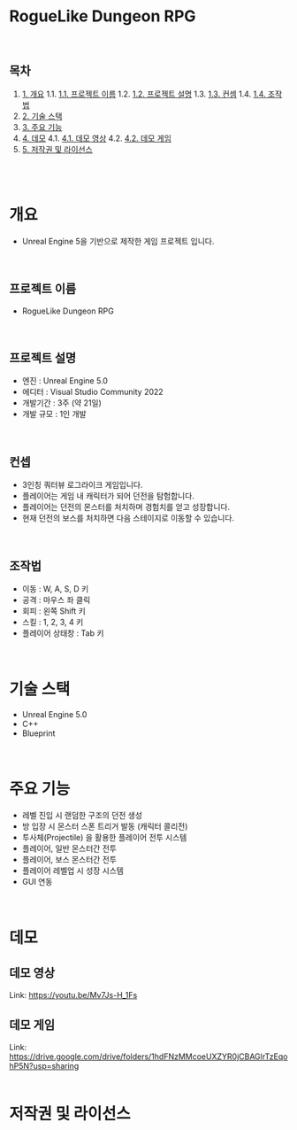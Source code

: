 RogueLike Dungeon RPG
========================
<br/>

## 목차
1. [1. 개요](#개요)
  1.1. [1.1. 프로젝트 이름](#프로젝트-이름)
  1.2. [1.2. 프로젝트 설명](#프로젝트-설명)
  1.3. [1.3. 컨셈](#컨셉)
  1.4. [1.4. 조작법](법조작법)
2. [2. 기술 스택](#기술-스택)
3. [3. 주요 기능](#주요-기능)
4. [4. 데모](#데모)
  4.1. [4.1. 데모 영상](#데모-영상)
  4.2. [4.2. 데모 게임](#데모-게임)
 5. [5. 저작권 및 라이선스](#저작권-및-라이선스)
 <br/>
 <br/>
 
# 개요
* Unreal Engine 5을 기반으로 제작한 게임 프로젝트 입니다.
<br/>

## 프로젝트 이름
* RogueLike Dungeon RPG
<br/>

## 프로젝트 설명
* 엔진      : Unreal Engine 5.0
* 에디터    : Visual Studio Community 2022
* 개발기간  : 3주 (약 21일)
* 개발 규모 : 1인 개발
<br/>

## 컨셉
* 3인칭 쿼터뷰 로그라이크 게임입니다.
* 플레이어는 게임 내 캐릭터가 되어 던전을 탐험합니다.
* 플레이어는 던전의 몬스터를 처치하며 경험치를 얻고 성장합니다.
* 현재 던전의 보스를 처치하면 다음 스테이지로 이동할 수 있습니다.
<br/>

## 조작법
* 이동 : W, A, S, D 키
* 공격 : 마우스 좌 클릭
* 회피 : 왼쪽 Shift 키
* 스킬 : 1, 2, 3, 4 키
* 플레이어 상태창 : Tab 키
<br/>

# 기술 스택
* Unreal Engine 5.0
* C++
* Blueprint
<br/>

# 주요 기능
* 레벨 진입 시 랜덤한 구조의 던전 생성
* 방 입장 시 몬스터 스폰 트리거 발동 (캐릭터 콜리전)
* 투사체(Projectile) 을 활용한 플레이어 전투 시스템
* 플레이어, 일반 몬스터간 전투
* 플레이어, 보스 몬스터간 전투
* 플레이어 레벨업 시 성장 시스템
* GUI 연동
<br/>

# 데모
## 데모 영상  
Link: <https://youtu.be/Mv7Js-H_1Fs>
<br/>

## 데모 게임  
Link: <https://drive.google.com/drive/folders/1hdFNzMMcoeUXZYR0jCBAGlrTzEqohP5N?usp=sharing>
<br/>
<br/>

# 저작권 및 라이선스
<br/>
<br/>
